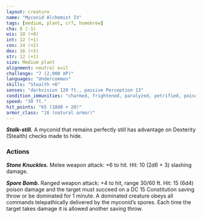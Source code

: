 ```yaml
---
layout: creature
name: "Myconid Alchemist IV"
tags: [medium, plant, cr7, homebrew]
cha: 8 (-1)
wis: 10 (+0)
int: 12 (+1)
con: 14 (+2)
dex: 16 (+3)
str: 12 (+1)
size: Medium plant
alignment: neutral evil
challenge: "7 (2,900 XP)"
languages: "Undercommon"
skills: "Stealth +6"
senses: "darkvision 120 ft., passive Perception 13"
condition_immunities: "charmed, frightened, paralyzed, petrified, poisoned"
speed: "30 ft."
hit_points: "65 (10d8 + 20)"
armor_class: "16 (natural armor)"
---
```


***Stalk-still.*** A myconid that remains perfectly still has advantage on
Dexterity (Stealth) checks made to hide.

### Actions

***Stone Knuckles.*** Melee weapon attack: +6 to hit. Hit: 10 (2d6 + 3)
slashing damage.

***Spore Bomb.*** Ranged weapon attack: +4 to hit, range 30/60 ft. Hit: 15
(6d4) poison damage and the target must succeed on a DC 15 Constitution
saving throw or be dominated for 1 minute. A dominated creature obeys
all commands telepathically delivered by the myconid’s spores. Each
time the target takes damage it is allowed another saving throw.
